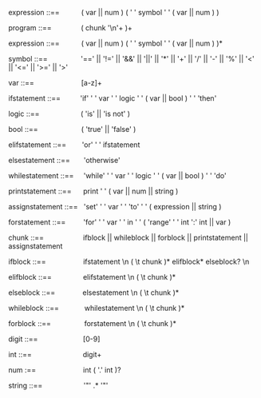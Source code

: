 expression ::==  &nbsp; &nbsp; &nbsp;&nbsp;&nbsp;&nbsp;&nbsp; ( var || num ) ( ' ' symbol ' ' ( var || num ) )

program ::== &nbsp; &nbsp; &nbsp; &nbsp; &nbsp; &nbsp; &nbsp; ( chunk '\n'+ )+

expression ::==  &nbsp; &nbsp; &nbsp;&nbsp;&nbsp;&nbsp;&nbsp; ( var || num ) ( ' ' symbol ' ' ( var || num ) )*

symbol ::==  &nbsp; &nbsp; &nbsp; &nbsp;&nbsp;&nbsp;&nbsp;&nbsp;&nbsp;&nbsp;&nbsp;&nbsp; '==' || '!=' || '&&' || '||' || '*' || '+' || '/' || '-' || '%' || '<' || '<=' || '>=' || '>'

var ::==              &nbsp; &nbsp; &nbsp; &nbsp; &nbsp; &nbsp;&nbsp;&nbsp;&nbsp;&nbsp;&nbsp;&nbsp;&nbsp;&nbsp;&nbsp;&nbsp;&nbsp; [a-z]+

ifstatement ::== &nbsp; &nbsp;&nbsp;&nbsp;&nbsp;&nbsp;&nbsp; 'if' ' ' var ' ' logic ' ' ( var || bool ) ' ' 'then'

logic ::== &nbsp;&nbsp; &nbsp; &nbsp; &nbsp;&nbsp;&nbsp;&nbsp;&nbsp;&nbsp;&nbsp;&nbsp;&nbsp;&nbsp;&nbsp;&nbsp; ( 'is' || 'is not' )

bool ::== &nbsp; &nbsp; &nbsp; &nbsp; &nbsp;&nbsp;&nbsp;&nbsp;&nbsp;&nbsp;&nbsp;&nbsp;&nbsp;&nbsp;&nbsp;&nbsp; ( 'true' || 'false' )

elifstatement ::== &nbsp; &nbsp; &nbsp;&nbsp;  'or' ' ' ifstatement

elsestatement ::== &nbsp; &nbsp; &nbsp;  'otherwise'

whilestatement ::==  &nbsp; &nbsp; 'while' ' ' var ' ' logic ' ' ( var || bool ) ' ' 'do'

printstatement ::==  &nbsp; &nbsp;&nbsp;  print ' ' ( var || num || string )

assignstatement ::== &nbsp; 'set' ' ' var ' ' 'to' ' ' ( expression || string )

forstatement ::==   &nbsp; &nbsp; &nbsp; &nbsp;  'for' ' ' var ' ' in ' ' ( 'range' ' ' int ':' int || var )

chunk ::== &nbsp; &nbsp; &nbsp; &nbsp; &nbsp; &nbsp; &nbsp; &nbsp; &nbsp;&nbsp;   ifblock || whileblock || forblock || printstatement || assignstatement

ifblock ::==    &nbsp; &nbsp; &nbsp; &nbsp; &nbsp; &nbsp; &nbsp; &nbsp; &nbsp;      ifstatement \n ( \t chunk )* elifblock* elseblock? \n

elifblock ::==    &nbsp; &nbsp; &nbsp; &nbsp; &nbsp; &nbsp; &nbsp;&nbsp;     elifstatement \n ( \t chunk )*

elseblock ::==    &nbsp; &nbsp; &nbsp; &nbsp; &nbsp; &nbsp;&nbsp;     elsestatement \n ( \t chunk )*

whileblock ::==    &nbsp; &nbsp; &nbsp; &nbsp; &nbsp; &nbsp;  whilestatement \n ( \t chunk )*

forblock ::==      &nbsp; &nbsp; &nbsp; &nbsp; &nbsp; &nbsp; &nbsp; &nbsp;    forstatement \n ( \t chunk )*

digit ::==    &nbsp; &nbsp; &nbsp; &nbsp; &nbsp; &nbsp; &nbsp; &nbsp; &nbsp; &nbsp; &nbsp;        [0-9]

int ::==      &nbsp; &nbsp; &nbsp; &nbsp; &nbsp; &nbsp; &nbsp; &nbsp; &nbsp; &nbsp; &nbsp; &nbsp;&nbsp;           digit+

num :==         &nbsp; &nbsp; &nbsp; &nbsp; &nbsp; &nbsp; &nbsp; &nbsp; &nbsp; &nbsp; &nbsp;&nbsp;       int ( '.' int )?

string ::==    &nbsp; &nbsp; &nbsp; &nbsp; &nbsp; &nbsp; &nbsp; &nbsp; &nbsp; &nbsp;        '"' .* '"'
